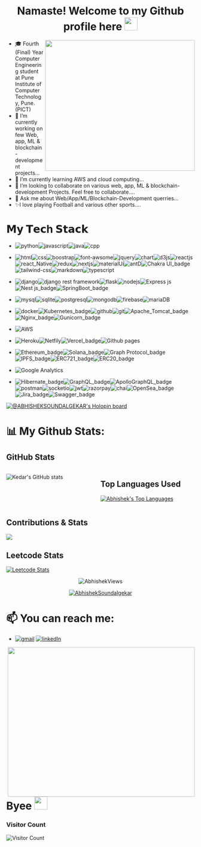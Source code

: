 <!--  <img align="right" src=" https://c.tenor.com/WPtcNal8ZAkAAAAd/hi-joker.gif" width="250" height="300" /> -->
<!--  <p align="left"> <img src="https://komarev.com/ghpvc/?username=abhijain2003&label=Profile%20views&color=0e75b6&style=flat" alt="abhijain2003" /> </p> 
<p align="left"> <a href="https://github.com/ryo-ma/github-profile-trophy"><img src="https://github-profile-trophy.vercel.app/?username=abhijain2003" alt="abhijain2003" /></a> </p>
-->

<!--  <img align="right" src="https://c.tenor.com/2bSv1eY0a9QAAAAd/ola-blow-kiss.gif" width="400" height="400" /> -->
<!--  <img align="right" src="https://c.tenor.com/UzPuVEsxROAAAAAC/waving-hi.gif" width="400" height="400" /> -->
### <h1 align="center">Namaste! Welcome to my Github profile here <span> <img src="https://media.giphy.com/media/hvRJCLFzcasrR4ia7z/giphy.gif" width="35px" height="35px" /></span> </h1>

<!-- ### <h1 align="center">Arigato! Welcome to my Github profile here 👋</h1></div> -->
<!-- **ABHISHEKSOUNDALGEKAR** is a ✨ _special_ ✨ repository because its `README.md` (this file) appears on your GitHub profile. -->
<!-- <img src="https://ahseeit.com/anime/king-include/uploads/2021/02/thumb_132737489_324041068657176_2031507643025332624_n-2650150931.jpg"> -->
<!-- Here are some ideas to get you started: -->
<!-- <div align="right">
<!--  <img align="right" src="https://c.tenor.com/FRfu1lHGgrUAAAAd/itachi-uchiha-naruto.gif" width="400" height="350" /> -->
<!--  https://raw.githubusercontent.com/iampavangandhi/iampavangandhi/master/gifs/coder.gif -->
<!--  https://camo.githubusercontent.com/a8c8389181c01a4f48487ae37f939b44d3b68ef3e79ee7e5efe3b648d84f7675/68747470733a2f2f6d656469612e67697068792e636f6d2f6d656469612f336f687a644b764c543144784678685a41492f67697068792e676966 -->
<!--  https://camo.githubusercontent.com/992babdffd8c74a1502de375fbdf7e4d54773242/68747470733a2f2f6d656469612e67697068792e636f6d2f6d656469612f53576f536b4e36447854737a71494b4571762f67697068792e676966 -->
 <img align="right" src="https://pbs.twimg.com/profile_images/1927863949229178880/1MbaSaEQ_400x400.jpg" width="400" height="350" />

<!-- </div>
 
# About me - 

<!-- ![Typing SVG](https://readme-typing-svg.herokuapp.com?size=23&duration=5019&multiline=true&height=60&lines=A+zealous+Full+Stack+Developer+;%26+A+Tech+enthusiast+from+India)  -->

- 🎓 Fourth (Final) Year Computer Engineering student at Pune Institute of Computer Technology, Pune. (PICT)
- 🔭 I’m currently working on few Web, app, ML & blockchain-development projects...
- 🌱 I’m currently learning AWS and cloud computing...
- 👯 I’m looking to collaborate on various web, app, ML & blockchain-development Projects. Feel free to collaborate....<!-- - 🤔 I’m looking for help with ... -->
- 💬 Ask me about Web/App/ML/Blockchain-Development querries...
- ✨I love playing Football and various other sports....

# 𝗠𝘆 𝗧𝗲𝗰h 𝗦𝘁𝗮𝗰𝗸
- <img src="https://img.shields.io/badge/Python-FFD43B?style=for-the-badge&logo=python&logoColor=blue"  alt="python" /><img src="https://img.shields.io/badge/JavaScript-323330?style=for-the-badge&logo=javascript&logoColor=F7DF1E" alt="javascript" /><img src="https://img.shields.io/badge/Java-ED8B00?style=for-the-badge&logo=java&logoColor=white" alt="java" /><img src="https://img.shields.io/badge/C%2B%2B-00599C?style=for-the-badge&logo=c%2B%2B&logoColor=white" alt="cpp" />
                   

- <img src="https://img.shields.io/badge/HTML5-E34F26?style=for-the-badge&logo=html5&logoColor=white" alt="html" /><img src="https://img.shields.io/badge/CSS3-1572B6?style=for-the-badge&logo=css3&logoColor=white" alt="css" /><img src="https://img.shields.io/badge/Bootstrap-563D7C?style=for-the-badge&logo=bootstrap&logoColor=white" alt="boostrap" /><img src="https://img.shields.io/badge/Font_Awesome-339AF0?style=for-the-badge&logo=fontawesome&logoColor=white" alt="font-awsome" /><img src="https://img.shields.io/badge/jQuery-0769AD?style=for-the-badge&logo=jquery&logoColor=white" alt="jquery" /><img src="https://img.shields.io/badge/Chart.js-FF6384?style=for-the-badge&logo=chartdotjs&logoColor=white" alt="chart" /><img src="https://img.shields.io/badge/d3.js-F9A03C?style=for-the-badge&logo=d3.js&logoColor=white" alt="d3js" /><img src="https://img.shields.io/badge/React-20232A?style=for-the-badge&logo=react&logoColor=61DAFB" alt="reactjs" /><img 
src="https://img.shields.io/badge/react_native-%2320232a.svg?style=for-the-badge&logo=react&logoColor=%2361DAFB" alt="react_Native" /><img src="https://img.shields.io/badge/Redux-593D88?style=for-the-badge&logo=redux&logoColor=white" alt="redux" /><img src="https://img.shields.io/badge/next.js-000000?style=for-the-badge&logo=nextdotjs&logoColor=white" alt="nextjs" /><img src="https://img.shields.io/badge/Material%20UI-007FFF?style=for-the-badge&logo=mui&logoColor=white" alt="materialUi" /><img src="https://img.shields.io/badge/Ant%20Design-1890FF?style=for-the-badge&logo=antdesign&logoColor=white" alt="antD" /><img src="https://img.shields.io/badge/chakra-%234ED1C5.svg?style=for-the-badge&logo=chakraui&logoColor=white" alt="Chakra UI_badge" /><img src="https://img.shields.io/badge/Tailwind_CSS-38B2AC?style=for-the-badge&logo=tailwind-css&logoColor=white" alt="tailwind-css" /><img src="https://img.shields.io/badge/Markdown-000000?style=for-the-badge&logo=markdown&logoColor=white" alt="markdown" /><img scr="https://img.shields.io/badge/TypeScript-007ACC?style=for-the-badge&logo=typescript&logoColor=white" alt="typescript" />
                  
- <img src="https://img.shields.io/badge/Django-092E20?style=for-the-badge&logo=django&logoColor=green" alt="django" /><img src="https://img.shields.io/badge/django%20rest-ff1709?style=for-the-badge&logo=django&logoColor=white" alt="django rest framework" /><img src="https://img.shields.io/badge/Flask-000000?style=for-the-badge&logo=flask&logoColor=white" alt="flask" /><img src="https://img.shields.io/badge/Node.js-339933?style=for-the-badge&logo=nodedotjs&logoColor=white" alt="nodejs" /><img src="https://img.shields.io/badge/Express.js-000000?style=for-the-badge&logo=express&logoColor=white" alt="Express js" /><img src="https://img.shields.io/badge/nestjs-%23E0234E.svg?style=for-the-badge&logo=nestjs&logoColor=white" alt="Nest js_badge" /><img src="https://img.shields.io/badge/spring-%236DB33F.svg?style=for-the-badge&logo=spring&logoColor=white" alt="SpringBoot_badge" />

- <img src="https://img.shields.io/badge/MySQL-005C84?style=for-the-badge&logo=mysql&logoColor=white" alt="mysql" /><img src="https://img.shields.io/badge/SQLite-07405E?style=for-the-badge&logo=sqlite&logoColor=white" alt="sqlite" /><img src="https://img.shields.io/badge/PostgreSQL-316192?style=for-the-badge&logo=postgresql&logoColor=white" alt="postgresql" /><img src="https://img.shields.io/badge/MongoDB-4EA94B?style=for-the-badge&logo=mongodb&logoColor=white" alt="mongodb" /><img src="https://img.shields.io/badge/firebase-ffca28?style=for-the-badge&logo=firebase&logoColor=black" alt="firebase" /><img src="https://img.shields.io/badge/MariaDB-003545?style=for-the-badge&logo=mariadb&logoColor=white" alt="mariaDB" />

- <img src="https://img.shields.io/badge/Docker-2CA5E0?style=for-the-badge&logo=docker&logoColor=white" alt="docker" /><img src="https://img.shields.io/badge/kubernetes-%23326ce5.svg?style=for-the-badge&logo=kubernetes&logoColor=white" alt="Kubernetes_badge" /><img src="https://img.shields.io/badge/GitHub-100000?style=for-the-badge&logo=github&logoColor=white" alt="github" /><img src="https://img.shields.io/badge/GIT-E44C30?style=for-the-badge&logo=git&logoColor=white" alt="git" /><img src="https://img.shields.io/badge/apache%20tomcat-%23F8DC75.svg?style=for-the-badge&logo=apache-tomcat&logoColor=black" alt="Apache_Tomcat_badge" /><img src="https://img.shields.io/badge/nginx-%23009639.svg?style=for-the-badge&logo=nginx&logoColor=white" alt="Nginx_badge" /><img src="https://img.shields.io/badge/gunicorn-%298729.svg?style=for-the-badge&logo=gunicorn&logoColor=white" alt="Gunicorn_badge" />

- <img src="https://img.shields.io/badge/Amazon_AWS-FF9900?style=for-the-badge&logo=amazonaws&logoColor=white" alt="AWS" />

- <img src="https://img.shields.io/badge/Heroku-430098?style=for-the-badge&logo=heroku&logoColor=white" alt="Heroku" /><img src="https://img.shields.io/badge/Netlify-00C7B7?style=for-the-badge&logo=netlify&logoColor=white" alt="Netfily" /><img src="https://img.shields.io/badge/vercel-%23000000.svg?style=for-the-badge&logo=vercel&logoColor=white" alt="Vercel_badge" /><img src="https://img.shields.io/badge/GitHub%20Pages-222222?style=for-the-badge&logo=GitHub%20Pages&logoColor=white" alt="Github pages" />

- <img src="https://img.shields.io/badge/Ethereum-3C3C3D?style=for-the-badge&logo=Ethereum&logoColor=white" alt="Ethereum_badge" /><img src="https://img.shields.io/badge/Solana-ff1709?style=for-the-badge&logoColor=white&color=ff1709&labelColor=orange" alt="Solana_badge" /><img src="https://img.shields.io/badge/Graph Protocol-339933?style=for-the-badge&logo=3C3C3D&logoColor=white" alt="Graph Protocol_badge" /><img src="https://img.shields.io/badge/IPFS-000000?style=for-the-badge&logo=3C3C3D&logoColor=white" alt="IPFS_badge" /><img src="https://img.shields.io/badge/ERC721-%23E0234E.svg?style=for-the-badge&logo=3C3C3D&logoColor=white" alt="ERC721_badge" /><img src="https://img.shields.io/badge/ERC20-00C7B7?style=for-the-badge&logo=3C3C3D&logoColor=white" alt="ERC20_badge" />

- <img src="https://img.shields.io/badge/Google%20Analytics-E37400?style=for-the-badge&logo=google%20analytics&logoColor=white" alt="Google Analytics" />

- <img src="https://img.shields.io/badge/Hibernate-59666C?style=for-the-badge&logo=Hibernate&logoColor=white" alt="Hibernate_badge" /><img src="https://img.shields.io/badge/-GraphQL-E10098?style=for-the-badge&logo=graphql&logoColor=white" alt="GraphQL_badge" /><img src="https://img.shields.io/badge/-ApolloGraphQL-311C87?style=for-the-badge&logo=apollo-graphql" alt="ApolloGraphQL_badge" /><img src="https://img.shields.io/badge/Postman-FF6C37?style=for-the-badge&logo=Postman&logoColor=white" alt="postman" /><img src="https://img.shields.io/badge/Socket.io-010101?&style=for-the-badge&logo=Socket.io&logoColor=white" alt="socketio" /><img src="https://img.shields.io/badge/JWT-000000?style=for-the-badge&logo=JSON%20web%20tokens&logoColor=white" alt="jwt" /><img src="https://img.shields.io/badge/Razorpay-02042B?style=for-the-badge&logo=razorpay&logoColor=3395FF" alt="razorpay" /><img src="https://img.shields.io/badge/chai.js-323330?style=for-the-badge&logo=chai&logoColor=red" alt="chai" /><img src="https://img.shields.io/badge/OpenSea-%232081E2.svg?style=for-the-badge&logo=opensea&logoColor=white" alt="OpenSea_badge" /><img src="https://img.shields.io/badge/jira-%230A0FFF.svg?style=for-the-badge&logo=jira&logoColor=white" alt="Jira_badge" /><img src="https://img.shields.io/badge/-Swagger-%23Clojure?style=for-the-badge&logo=swagger&logoColor=white" alt="Swagger_badge" />



                    
<!-- https://github-readme-stats.vercel.app/api/top-langs/?username={KedarKK1}
https://github-profile-trophy.vercel.app/?username={KedarKK1} -->
[![@ABHISHEKSOUNDALGEKAR's Holopin board](https://holopin.io/api/user/board?user=kedarkk1)](https://holopin.io/@kedarkk1)

# 📊 My Github Stats:

## GitHub Stats
<div style="display: flex;">
  <div style="flex: 1;">
   
 ![Kedar's GitHub stats](https://github-readme-stats.vercel.app/api?username=ABHISHEKSOUNDALGEKAR&show_icons=true&theme=dark)
    
  </div>
  <div style="flex: 1;">
   
   ## Top Languages Used
   
  <p><a align="center" href="https://github.com/SubhamRaoniar28/github-readme-stats"><img alt="Abhishek's Top Languages" src="https://github-readme-stats.vercel.app/api/top-langs/?username=KedarKK1&langs_count=8&count_private=true&layout=compact&theme=dark" /></a></p>
    
  </div>
</div>

<!--  ## Contributions & Streak
<div>
 
  [![GitHub Streak](https://github-readme-streak-stats.herokuapp.com?user=KedarKK1&theme=dark&hide_border=true&date_format=M%20j%5B%2C%20Y%5D)](https://git.io/streak-stats)
  
</div>
-->

## Contributions & Stats
<!-- <img src="https://github-readme-stats.vercel.app/api?username=midnightbot&show_icons=true&theme=blue-green" alt="midnightbot" /> -->

<!-- ![snake svg](https://github.com/jheel05/jheel05/blob/main/github-contribution-grid-snake.svg)  -->

<img align="center" src="https://github-readme-streak-stats.herokuapp.com/?user=KedarKK1&theme=tokyonight" />

## Leetcode Stats

</details>

[![Leetcode Stats](https://leetcard.jacoblin.cool/abhishek_soundalgekar?ext=heatmap&animation=true)](https://leetcode.com/u/abhishek_soundalgekar/)

</details>

<p align="center"> <img src="https://komarev.com/ghpvc/?username=KedarKK1&label=Profile%20views&color=0e75b6&style=flat" alt="AbhishekViews" /> </p>

<p align="center"> <a href="https://github.com/ryo-ma/github-profile-trophy"><img src="https://github-profile-trophy.vercel.app/?username=KedarKK1" alt="AbhishekSoundalgekar" /></a> </p>
 <!-- uncomment below to see 🙄-->
 
<!--  hi -->
# 📫 You can reach me: 
- <a href="mailto:abhimsound@gmail.com"><img src="https://img.shields.io/badge/Gmail-D14836?style=for-the-badge&logo=gmail&logoColor=white" alt="gmail" /></a>
 <a target="_href" href="https://www.linkedin.com/in/abhishekmsoundalgekar/"><img src="https://img.shields.io/badge/LinkedIn-0077B5?style=for-the-badge&logo=linkedin&logoColor=white" alt="linkedIn" /></a>
<!-- - ⚡ Fun fact: ... -->

<img align="right" src="https://c.tenor.com/SS_YqhEMYq8AAAAC/bhool-bhulaiyaa-akshay-kumar-aditya.gif"  width="500" height="400" />

# Byee <span> <img src="https://media.giphy.com/media/hvRJCLFzcasrR4ia7z/giphy.gif" width="35px" height="35px" /></span>

### Visitor Count 

![Visitor Count](https://profile-counter.glitch.me/{ABHISHEKSOUNDALGEKAR}/count.svg)
